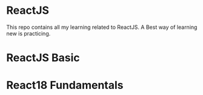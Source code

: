 # ReactJS
This repo contains all my learning related to ReactJS. A Best way of learning new is practicing.

# ReactJS Basic

# React18 Fundamentals
